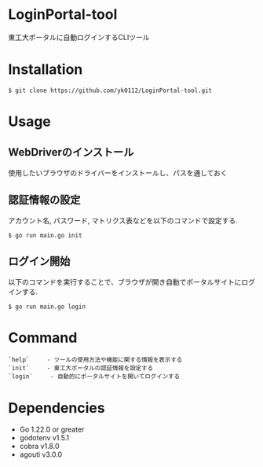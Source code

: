 # LoginPortal-tool
東工大ポータルに自動ログインするCLIツール

# Installation
```
$ git clone https://github.com/yk0112/LoginPortal-tool.git
```

# Usage

## WebDriverのインストール
使用したいブラウザのドライバーをインストールし、パスを通しておく

## 認証情報の設定
アカウント名, パスワード, マトリクス表などを以下のコマンドで設定する.
```
$ go run main.go init
```

## ログイン開始
以下のコマンドを実行することで、ブラウザが開き自動でポータルサイトにログインする.
```
$ go run main.go login
```
# Command 
```
`help`     - ツールの使用方法や機能に関する情報を表示する
`init`     - 東工大ポータルの認証情報を設定する
`login`     - 自動的にポータルサイトを開いてログインする
```
# Dependencies
- Go 1.22.0 or greater
- godotenv v1.5.1
- cobra v1.8.0
- agouti v3.0.0
